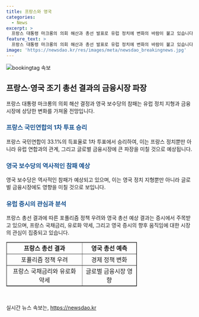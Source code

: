 ```yaml
---
title: 프랑스와 영국
categories:
  - News
excerpt: >
  프랑스 대통령 마크롱의 의회 해산과 총선 발표로 유럽 정치에 변화의 바람이 불고 있습니다. 이로 인해 프랑스 내외 정치, EU와의 관계, 글로벌 금융시장에 중대한 영향을 미칠 것으로 보입니다. 영국에서도 보수당의 예상 참패와 노동당의 압승이 예상되며, 이는 영국 정치뿐만 아니라 글로벌 금융시장에도 영향을 미칠 것으로 전망됩니다. 블룸버그와 CNBC 등 외신들은 유럽의 불확실성이 여전히 해소되지 않았다고 지적하며, 유럽 증시와 글로벌 금융시장의 영향을 주의 깊게 지켜보고 있습니다.
feature_text: >
  프랑스 대통령 마크롱의 의회 해산과 총선 발표로 유럽 정치에 변화의 바람이 불고 있습니다. 이로 인해 프랑스 내외 정치, EU와의 관계, 글로벌 금융시장에 중대한 영향을 미칠 것으로 보입니다. 영국에서도 보수당의 예상 참패와 노동당의 압승이 예상되며, 이는 영국 정치뿐만 아니라 글로벌 금융시장에도 영향을 미칠 것으로 전망됩니다. 블룸버그와 CNBC 등 외신들은 유럽의 불확실성이 여전히 해소되지 않았다고 지적하며, 유럽 증시와 글로벌 금융시장의 영향을 주의 깊게 지켜보고 있습니다.
image: 'https://newsdao.kr/res/images/meta/newsdao_breakingnews.jpg'
---
```


<p><img src="https://newsdao.kr/res/images/meta/newsdao_breakingnews.jpg" alt="bookingtag 속보" /></p>

<h2 data-ke-size="size26">프랑스·영국 조기 총선 결과의 금융시장 파장</h2>

<p data-ke-size="size16">프랑스 대통령 마크롱의 의회 해산 결정과 영국 보수당의 참패는 유럽 정치 지형과 금융시장에 상당한 변화를 가져올 전망입니다.</p>

<h3><b><span style="color: #1a5490;">프랑스 국민연합의 1차 투표 승리</span></b></h3>

<p data-ke-size="size16">프랑스 국민연합이 33.1%의 득표율로 1차 투표에서 승리하여, 이는 프랑스 정치뿐만 아니라 유럽 연합과의 관계, 그리고 글로벌 금융시장에 큰 파장을 미칠 것으로 예상됩니다.</p>

<h3><b><span style="color: #1a5490;">영국 보수당의 역사적인 참패 예상</span></b></h3>

<p data-ke-size="size16">영국 보수당은 역사적인 참패가 예상되고 있으며, 이는 영국 정치 지형뿐만 아니라 글로벌 금융시장에도 영향을 미칠 것으로 보입니다.</p>

<h3><b><span style="color: #1a5490;">유럽 증시의 관심과 분석</span></b></h3>

<p data-ke-size="size16">프랑스 총선 결과에 따른 포퓰리즘 정책 우려와 영국 총선 예상 결과는 증시에서 주목받고 있으며, 프랑스 국채금리, 유로화 약세, 그리고 영국 증시의 향후 움직임에 대한 시장의 관심이 집중되고 있습니다.</p>

<table style="width: 70%;" border="1" cellspacing="0" cellpadding="0">
<tbody>
<tr>
<td style="text-align: center; height: 17px;"><b>프랑스 총선 결과</b></td>
<td style="text-align: center; height: 17px;"><b>영국 총선 예측</b></td>
</tr>
<tr>
<td style="text-align: center; height: 17px;">포퓰리즘 정책 우려</td>
<td style="text-align: center; height: 17px;">경제 정책 변화</td>
</tr>
<tr>
<td style="text-align: center; height: 17px;">프랑스 국채금리와 유로화 약세</td>
<td style="text-align: center; height: 17px;">글로벌 금융시장 영향</td>
</tr>
</tbody>
</table>

<p data-ke-size="size16">&nbsp;</p>
실시간 뉴스 속보는, <a href="https://newsdao.kr" rel="dofollow">https://newsdao.kr</a>


